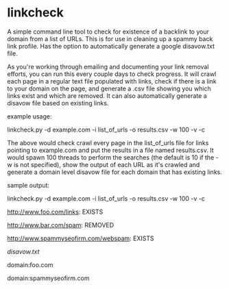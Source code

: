 linkcheck
=========

A simple command line tool to check for existence of a backlink to your domain from a list of URLs.  This is for use in cleaning up a spammy back link profile.  Has the option to automatically generate a google disavow.txt file.


As you're working through emailing and documenting your link removal efforts, you can run this every couple days to check progress.  It will crawl each page in a regular text file populated with links, check if there is a link to your domain on the page, and generate a .csv file showing you which links exist and which are removed.  It can also automatically generate a disavow file based on existing links.


example usage:

linkcheck.py -d example.com -i list_of_urls -o results.csv -w 100 -v -c

The above would check crawl every page in the list_of_urls file for links pointing to example.com and put the results in a file named results.csv.  It would spawn 100 threads to perform the searches (the default is 10 if the -w is not specified), show the output of each URL as it's crawled and generate a domain level disavow file for each domain that has existing links.


sample output:

linkcheck.py -d example.com -i list_of_urls -o results.csv -w 100 -v -c

http://www.foo.com/links: EXISTS

http://www.bar.com/spam: REMOVED

http://www.spammyseofirm.com/webspam: EXISTS


*disavow.txt*

domain:foo.com

domain:spammyseofirm.com

